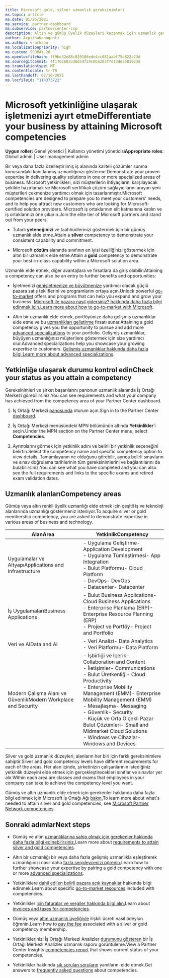 ```yaml
---
title: Microsoft gold, silver uzmanlık gereksinimleri
ms.topic: article
ms.date: 01/26/2021
ms.service: partner-dashboard
ms.subservice: partnercenter-csp
description: Altın ve gümüş üyelik düzeyleri kazanmak için uzmanlık gereksinimlerini karşılar ve elit Microsoft iş ortağı durumu kazanmayı ve yeni müşterileri çekmeyi öğrenin.
author: ArpithaKanuganti
ms.author: v-arkanu
ms.localizationpriority: high
ms.custom: SEOMAY.20
ms.openlocfilehash: ff9be32e88c839186ede4cc081aabf75a822a23d
ms.sourcegitcommit: 4f1702683336d54f24c0ba283f7d13dda581923d
ms.translationtype: MT
ms.contentlocale: tr-TR
ms.lasthandoff: 07/16/2021
ms.locfileid: "114373722"
---
```

# <a name="differentiate-your-business-by-attaining-microsoft-competencies"></a><span data-ttu-id="e8e2a-103">Microsoft yetkinliğine ulaşarak işletmenizi ayırt etme</span><span class="sxs-lookup"><span data-stu-id="e8e2a-103">Differentiate your business by attaining Microsoft competencies</span></span>

<span data-ttu-id="e8e2a-104">**Uygun roller:** Genel yönetici | Kullanıcı yönetimi yöneticisi</span><span class="sxs-lookup"><span data-stu-id="e8e2a-104">**Appropriate roles**: Global admin | User management admin</span></span>

<span data-ttu-id="e8e2a-105">Bir veya daha fazla özelleştirilmiş iş alanında kaliteli çözümler sunma konusundaki kanıtlanmış uzmanlığınızı gösterme.</span><span class="sxs-lookup"><span data-stu-id="e8e2a-105">Demonstrate your proven expertise in delivering quality solutions in one or more specialized areas of business.</span></span> <span data-ttu-id="e8e2a-106">Microsoft yetkinlikleri, sizi müşterilerin ihtiyaçlarını karşılayacak şekilde hazırlamak ve Microsoft sertifikalı çözüm sağlayıcılarını arayan yeni müşterileri çekmenize yardımcı olmak için tasarlanmıştır.</span><span class="sxs-lookup"><span data-stu-id="e8e2a-106">Microsoft competencies are designed to prepare you to meet your customers' needs, and to help you attract new customers who are looking for Microsoft-certified solution providers.</span></span> <span data-ttu-id="e8e2a-107">Microsoft iş ortaklarının elit katmanına katılın ve iş ortaklarınızı öne çıkarın.</span><span class="sxs-lookup"><span data-stu-id="e8e2a-107">Join the elite tier of Microsoft partners and stand out from your peers.</span></span>

- <span data-ttu-id="e8e2a-108">Tutarlı **yeteneğinizi** ve taahhüdlerinizi göstermek için bir gümüş uzmanlık elde etme.</span><span class="sxs-lookup"><span data-stu-id="e8e2a-108">Attain a **silver** competency to demonstrate your consistent capability and commitment.</span></span>

- <span data-ttu-id="e8e2a-109">Microsoft **çözüm** alanında sınıfının en iyisi özelliğinizi göstermek için altın bir uzmanlık elde etme.</span><span class="sxs-lookup"><span data-stu-id="e8e2a-109">Attain a **gold** competency to demonstrate your best-in-class capability within a Microsoft solution area.</span></span>

<span data-ttu-id="e8e2a-110">Uzmanlık elde etmek, diğer avantajlara ve fırsatlara da giriş olabilir:</span><span class="sxs-lookup"><span data-stu-id="e8e2a-110">Attaining a competency can also be an entry to further benefits and opportunities:</span></span>

- <span data-ttu-id="e8e2a-111">İşletmenizi [genişletmenize ve büyütmenize](mpn-learn-about-go-to-market-benefits.md) yardımcı olacak güçlü pazara satış tekliflerini ve programlarını ortaya açın.</span><span class="sxs-lookup"><span data-stu-id="e8e2a-111">Unlock powerful [go-to-market](mpn-learn-about-go-to-market-benefits.md) offers and programs that can help you expand and grow your business.</span></span> <span data-ttu-id="e8e2a-112">[Microsoft ile pazara nasıl gidersiniz? hakkında daha fazla bilgi edinmek için.](https://partner.microsoft.com/solutions/go-to-market)</span><span class="sxs-lookup"><span data-stu-id="e8e2a-112">[Learn more about how to go-to-market with Microsoft](https://partner.microsoft.com/solutions/go-to-market).</span></span>

- <span data-ttu-id="e8e2a-113">Altın bir uzmanlık elde etmek, portföyünize daha gelişmiş uzmanlıklar elde etme ve bu [uzmanlıkları geliştirme](advanced-specializations.md) fırsatı sunar.</span><span class="sxs-lookup"><span data-stu-id="e8e2a-113">Attaining a gold competency gives you the opportunity to pursue and add more [advanced specializations](advanced-specializations.md) to your portfolio.</span></span> <span data-ttu-id="e8e2a-114">Gelişmiş uzmanlıklar, büyüyen uzmanlığınızı müşterilere göstermek için size yardımcı olur.</span><span class="sxs-lookup"><span data-stu-id="e8e2a-114">Advanced specializations help you showcase your growing expertise to customers.</span></span> <span data-ttu-id="e8e2a-115">[Gelişmiş uzmanlıklar hakkında daha fazla bilgi.](https://partner.microsoft.com/membership/advanced-specialization)</span><span class="sxs-lookup"><span data-stu-id="e8e2a-115">[Learn more about advanced specializations](https://partner.microsoft.com/membership/advanced-specialization).</span></span>

## <a name="check-your-status-as-you-attain-a-competency"></a><span data-ttu-id="e8e2a-116">Yetkinliğe ulaşarak durumu kontrol edin</span><span class="sxs-lookup"><span data-stu-id="e8e2a-116">Check your status as you attain a competency</span></span>

<span data-ttu-id="e8e2a-117">Gereksinimleri ve şirket başarılarını panonun uzmanlık alanında İş Ortağı Merkezi görebilirsiniz.</span><span class="sxs-lookup"><span data-stu-id="e8e2a-117">You can see requirements and what your company has achieved from the competency area of your Partner Center dashboard.</span></span>

1. <span data-ttu-id="e8e2a-118">İş Ortağı Merkezi [panosunda](https://partner.microsoft.com/dashboard/home) oturum açın.</span><span class="sxs-lookup"><span data-stu-id="e8e2a-118">Sign in to the Partner Center [dashboard](https://partner.microsoft.com/dashboard/home).</span></span>

2. <span data-ttu-id="e8e2a-119">İş Ortağı Merkezi menüsündeki MPN bölümünün altında **Yetkinlikler**’i seçin.</span><span class="sxs-lookup"><span data-stu-id="e8e2a-119">Under the MPN section on the Partner Center menu, select **Competencies**.</span></span>

3. <span data-ttu-id="e8e2a-120">Ayrıntılarını görmek için yetkinlik adını ve belirli bir yetkinlik seçeneğini belirtin.</span><span class="sxs-lookup"><span data-stu-id="e8e2a-120">Select the competency name and specific competency option to view details.</span></span> <span data-ttu-id="e8e2a-121">Tamamlayanın ne olduğunu görebilir, ayrıca belirli sınavların ve sınav doğrulama tarihlerinin tüm gereksinimlerini ve bağlantılarını da bulabilirsiniz.</span><span class="sxs-lookup"><span data-stu-id="e8e2a-121">You can see what you have completed and you can also see the full requirements and links to the specific exams and retired exam validation dates.</span></span>

## <a name="competency-areas"></a><span data-ttu-id="e8e2a-122">Uzmanlık alanları</span><span class="sxs-lookup"><span data-stu-id="e8e2a-122">Competency areas</span></span>

<span data-ttu-id="e8e2a-123">Gümüş veya altın renkli üyelik uzmanlığı elde etmek için çeşitli iş ve teknoloji alanlarında uzmanlığı göstermeniz isteniyor.</span><span class="sxs-lookup"><span data-stu-id="e8e2a-123">To acquire silver or gold membership competency, you are asked to demonstrate expertise in various areas of business and technology.</span></span>

|<span data-ttu-id="e8e2a-124">**Alan**</span><span class="sxs-lookup"><span data-stu-id="e8e2a-124">**Area**</span></span>            |<span data-ttu-id="e8e2a-125">**Yetkinlik**</span><span class="sxs-lookup"><span data-stu-id="e8e2a-125">**Competency**</span></span>                    |
|--------------------|--------------------------------|
|<span data-ttu-id="e8e2a-126">Uygulamalar ve Altyapı</span><span class="sxs-lookup"><span data-stu-id="e8e2a-126">Applications and Infrastructure</span></span>| <span data-ttu-id="e8e2a-127">- Uygulama Geliştirme</span><span class="sxs-lookup"><span data-stu-id="e8e2a-127">- Application Development</span></span><br/> <span data-ttu-id="e8e2a-128">- Uygulama Tümleştirmesi</span><span class="sxs-lookup"><span data-stu-id="e8e2a-128">- App Integration</span></span><br/> <span data-ttu-id="e8e2a-129">- Bulut Platformu</span><span class="sxs-lookup"><span data-stu-id="e8e2a-129">- Cloud Platform</span></span><br/> <span data-ttu-id="e8e2a-130">- DevOps</span><span class="sxs-lookup"><span data-stu-id="e8e2a-130">- DevOps</span></span><br/> <span data-ttu-id="e8e2a-131">- Datacenter</span><span class="sxs-lookup"><span data-stu-id="e8e2a-131">- Datacenter</span></span> |
|<span data-ttu-id="e8e2a-132">İş Uygulamaları</span><span class="sxs-lookup"><span data-stu-id="e8e2a-132">Business Applications</span></span> | <span data-ttu-id="e8e2a-133">- Bulut Business Applications</span><span class="sxs-lookup"><span data-stu-id="e8e2a-133">- Cloud Business Applications</span></span></br> <span data-ttu-id="e8e2a-134">- Enterprise Planlama (ERP)</span><span class="sxs-lookup"><span data-stu-id="e8e2a-134">- Enterprise Resource Planning (ERP)</span></span></br> <span data-ttu-id="e8e2a-135">- Project ve Portföy</span><span class="sxs-lookup"><span data-stu-id="e8e2a-135">- Project and Portfolio</span></span> |
|<span data-ttu-id="e8e2a-136">Veri ve AI</span><span class="sxs-lookup"><span data-stu-id="e8e2a-136">Data and AI</span></span>| <span data-ttu-id="e8e2a-137">- Veri Analizi</span><span class="sxs-lookup"><span data-stu-id="e8e2a-137">- Data Analytics</span></span><br/> <span data-ttu-id="e8e2a-138">- Veri Platformu</span><span class="sxs-lookup"><span data-stu-id="e8e2a-138">- Data Platform</span></span> |
|<span data-ttu-id="e8e2a-139">Modern Çalışma Alanı ve Güvenlik</span><span class="sxs-lookup"><span data-stu-id="e8e2a-139">Modern Workplace and Security</span></span> | <span data-ttu-id="e8e2a-140">- İşbirliği ve İçerik</span><span class="sxs-lookup"><span data-stu-id="e8e2a-140">- Collaboration and Content</span></span><br/> <span data-ttu-id="e8e2a-141">- İletişimler</span><span class="sxs-lookup"><span data-stu-id="e8e2a-141">- Communications</span></span><br/> <span data-ttu-id="e8e2a-142">- Bulut Üretkenliği</span><span class="sxs-lookup"><span data-stu-id="e8e2a-142">- Cloud Productivity</span></span><br/> <span data-ttu-id="e8e2a-143">- Enterprise Mobility Management (EMM)</span><span class="sxs-lookup"><span data-stu-id="e8e2a-143">- Enterprise Mobility Management (EMM)</span></span><br/> <span data-ttu-id="e8e2a-144">- Mesajlaşma</span><span class="sxs-lookup"><span data-stu-id="e8e2a-144">- Messaging</span></span><br/> <span data-ttu-id="e8e2a-145">- Güvenlik</span><span class="sxs-lookup"><span data-stu-id="e8e2a-145">- Security</span></span><br/> <span data-ttu-id="e8e2a-146">- Küçük ve Orta Ölçekli Pazar Bulut Çözümleri</span><span class="sxs-lookup"><span data-stu-id="e8e2a-146">- Small and Midmarket Cloud Solutions</span></span><br/> <span data-ttu-id="e8e2a-147">- Windows ve Cihazlar</span><span class="sxs-lookup"><span data-stu-id="e8e2a-147">- Windows and Devices</span></span> |

<span data-ttu-id="e8e2a-148">Silver ve gold uzmanlık düzeyleri, alanların her biri için farklı gereksinimlere sahiptir.</span><span class="sxs-lookup"><span data-stu-id="e8e2a-148">Silver and gold competency levels have different requirements for each of the areas.</span></span> <span data-ttu-id="e8e2a-149">Her alan içinde, şirketinizin çalışanlarının istediğiniz yetkinlik düzeyini elde etmek için gerçekleştirecekleri sınıflar ve sınavlar yer alır.</span><span class="sxs-lookup"><span data-stu-id="e8e2a-149">Within each area are classes and exams that employees in your company can take to achieve the competency level you want.</span></span> 

<span data-ttu-id="e8e2a-150">Gümüş ve altın uzmanlık elde etmek için gerekenler hakkında daha fazla bilgi edinmek için Microsoft İş Ortağı Ağı [bakın.](https://partner.microsoft.com/membership/competencies)</span><span class="sxs-lookup"><span data-stu-id="e8e2a-150">To learn more about what's needed to attain silver and gold competencies, see [Microsoft Partner Network competencies](https://partner.microsoft.com/membership/competencies).</span></span>

## <a name="next-steps"></a><span data-ttu-id="e8e2a-151">Sonraki adımlar</span><span class="sxs-lookup"><span data-stu-id="e8e2a-151">Next steps</span></span>

- <span data-ttu-id="e8e2a-152">Gümüş ve altın [uzmanlıklarına sahip olmak için gerekenler hakkında daha fazla bilgi edinebilirsiniz.](https://partner.microsoft.com/membership/competencies)</span><span class="sxs-lookup"><span data-stu-id="e8e2a-152">Learn more about [requirements to attain silver and gold competencies](https://partner.microsoft.com/membership/competencies).</span></span>

- <span data-ttu-id="e8e2a-153">Altın bir uzmanlığı bir veya daha fazla gelişmiş uzmanlıkla eşleştirerek uzmanlığınızı nasıl daha [fazla sergileycenizi öğrenin.](advanced-specializations.md)</span><span class="sxs-lookup"><span data-stu-id="e8e2a-153">Learn how to further showcase your expertise by pairing a gold competency with one or more [advanced specializations](advanced-specializations.md).</span></span>

- <span data-ttu-id="e8e2a-154">Yetkinliklere [dahil edilen belirli pazara açık kaynaklar](mpn-learn-about-go-to-market-benefits.md) hakkında bilgi edinmek.</span><span class="sxs-lookup"><span data-stu-id="e8e2a-154">Learn about specific [go-to-market resources](mpn-learn-about-go-to-market-benefits.md) included with competencies.</span></span>

- <span data-ttu-id="e8e2a-155">Yetkinlikler [için faturalar ve vergiler hakkında bilgi alın.](mpn-view-print-maps-invoice.md)</span><span class="sxs-lookup"><span data-stu-id="e8e2a-155">Learn about [invoices and taxes for competencies](mpn-view-print-maps-invoice.md).</span></span>

- <span data-ttu-id="e8e2a-156">Gümüş veya [altın uzmanlık üyeliğiyle](mpn-pay-fee-silver-gold-competency.md) ilişkili ücreti nasıl ödeylun öğrenin.</span><span class="sxs-lookup"><span data-stu-id="e8e2a-156">Learn how to [pay the fee](mpn-pay-fee-silver-gold-competency.md) associated with a silver or gold competency membership.</span></span>

- <span data-ttu-id="e8e2a-157">Yetkinliklerinizi İş Ortağı Merkezi Analizler [durumunu gösteren](insights-competencies-report.md) bir İş Ortağı Merkezi Analizler uzmanlık raporu görüntüleme.</span><span class="sxs-lookup"><span data-stu-id="e8e2a-157">View a Partner Center Insights [competencies report](insights-competencies-report.md) that shows current status of your competencies.</span></span>

- <span data-ttu-id="e8e2a-158">Yetkinlikler hakkında [sık sorulan soruların](competencies-faq.yml) yanıtlarını elde etmek.</span><span class="sxs-lookup"><span data-stu-id="e8e2a-158">Get answers to [frequently asked questions](competencies-faq.yml) about competencies.</span></span>
